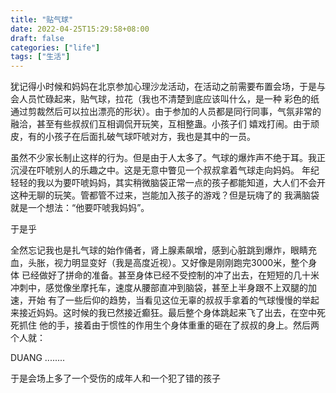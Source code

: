```yaml
---
title: "贴气球"
date: 2022-04-25T15:29:58+08:00
draft: false
categories: ["life"]
tags: ["生活"]
---
```




犹记得小时候和妈妈在北京参加心理沙龙活动，在活动之前需要布置会场，于是与会人员忙碌起来，贴气球，拉花（我也不清楚到底应该叫什么，是一种
彩色的纸通过剪裁然后可以拉出漂亮的形状）。由于参加的人员都是同行同事，气氛非常的融洽，甚至有些叔叔们互相调侃开玩笑，互相整蛊。小孩子们
嬉戏打闹。由于顽皮，有的小孩子在后面扎破气球吓唬对方，我也是其中的一员。

虽然不少家长制止这样的行为。但是由于人太多了。气球的爆炸声不绝于耳。我正沉浸在吓唬别人的乐趣之中。这是无意中瞥见一个叔叔拿着气球走向妈妈。
年纪轻轻的我以为要吓唬妈妈，其实稍微脑袋正常一点的孩子都能知道，大人们不会开这种无聊的玩笑。管都管不过来，岂能加入孩子的游戏？但是玩嗨了的
我满脑袋就是一个想法：“他要吓唬我妈妈”。

于是乎

全然忘记我也是扎气球的始作俑者，肾上腺素飙增，感到心脏跳到爆炸，眼睛充血，头胀，视力明显变好（我是高度近视）。又好像是刚刚跑完3000米，整个身体
已经做好了拼命的准备。甚至身体已经不受控制的冲了出去，在短短的几十米冲刺中，感觉像坐摩托车，速度从腰部直冲到脑袋，甚至上半身跟不上双腿的加速，开始
有了一些后仰的趋势，当看见这位无辜的叔叔手拿着的气球慢慢的举起来接近妈妈。这时候的我已然接近癫狂。最后整个身体跳起来飞了出去，在空中死死抓住
他的手，接着由于惯性的作用生个身体重重的砸在了叔叔的身上。然后两个人就：

DUANG ........


于是会场上多了一个受伤的成年人和一个犯了错的孩子



